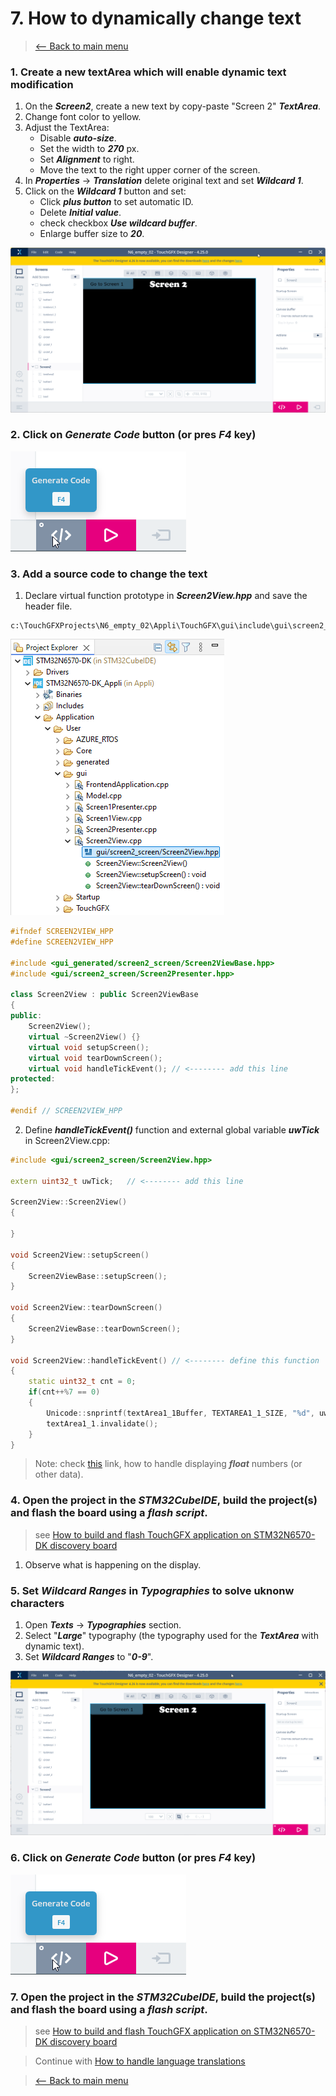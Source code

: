 # 7. How to dynamically change text
> [<-- Back to main menu](README.md)

### 1. Create a new textArea which will enable dynamic text modification
1. On the ***Screen2***, create a new text by copy-paste "Screen 2" ***TextArea***.
2. Change font color to yellow.
3. Adjust the TextArea:
    - Disable ***auto-size***.
    - Set the width to ***270*** px. 
    - Set ***Alignment*** to right. 
    - Move the text to the right upper corner of the screen.
4. In ***Properties*** -> ***Translation*** delete original text and set ***Wildcard 1***.
5. Click on the ***Wildcard 1*** button and set:
    - Click ***plus button*** to set automatic ID.
    - Delete ***Initial value***.
    - check checkbox ***Use wildcard buffer***.
    - Enlarge buffer size to ***20***.

![](imgs/Wildcard.gif)

### 2. Click on ***Generate Code*** button (or pres ***F4*** key)

![](imgs/generate.png)

### 3. Add a source code to change the text

1. Declare virtual function prototype in ***Screen2View.hpp*** and save the header file.

``` 
c:\TouchGFXProjects\N6_empty_02\Appli\TouchGFX\gui\include\gui\screen2_screen\Screen2View.hpp
```
![](imgs/cubeide_path.png)
```cpp
#ifndef SCREEN2VIEW_HPP
#define SCREEN2VIEW_HPP

#include <gui_generated/screen2_screen/Screen2ViewBase.hpp>
#include <gui/screen2_screen/Screen2Presenter.hpp>

class Screen2View : public Screen2ViewBase
{
public:
    Screen2View();
    virtual ~Screen2View() {}
    virtual void setupScreen();
    virtual void tearDownScreen();    
    virtual void handleTickEvent(); // <-------- add this line
protected:
};

#endif // SCREEN2VIEW_HPP
```
2. Define ***handleTickEvent()*** function and external global variable ***uwTick*** in Screen2View.cpp:

```cpp
#include <gui/screen2_screen/Screen2View.hpp>

extern uint32_t uwTick;   // <-------- add this line 

Screen2View::Screen2View()
{

}

void Screen2View::setupScreen()
{
    Screen2ViewBase::setupScreen();
}

void Screen2View::tearDownScreen()
{
    Screen2ViewBase::tearDownScreen();
}

void Screen2View::handleTickEvent() // <-------- define this function
{
	static uint32_t cnt = 0;
	if(cnt++%7 == 0)
	{
		Unicode::snprintf(textArea1_1Buffer, TEXTAREA1_1_SIZE, "%d", uwTick);
		textArea1_1.invalidate();
	}
}
```

> Note: check [this](https://support.touchgfx.com/docs/development/ui-development/ui-components/miscellaneous/text-area#user-code-to-print-string) link, how to handle displaying ***float*** numbers (or other data). 

### 4. Open the project in the ***STM32CubeIDE***, build the project(s) and flash the board using a ***flash script***.

> see [How to build and flash TouchGFX application on STM32N6570-DK discovery board](02_How_to_build_and_flash_TouchGFX_application_on_STM32N6570-DK_discovery_board.md)

1. Observe what is happening on the display.

### 5. Set ***Wildcard Ranges*** in ***Typographies*** to solve uknonw characters

1. Open ***Texts*** -> ***Typographies*** section.
2. Select "***Large***" typography (the typography used for the ***TextArea*** with dynamic text).
3. Set ***Wildcard Ranges*** to "***0-9***".

![](imgs/SetWildcardRanges.gif)

### 6. Click on ***Generate Code*** button (or pres ***F4*** key)

![](imgs/generate.png)

### 7. Open the project in the ***STM32CubeIDE***, build the project(s) and flash the board using a ***flash script***.

> see [How to build and flash TouchGFX application on STM32N6570-DK discovery board](02_How_to_build_and_flash_TouchGFX_application_on_STM32N6570-DK_discovery_board.md)

> Continue with [How to handle language translations](08_How_to_handle_language_translations.md)

> [<-- Back to main menu](README.md)